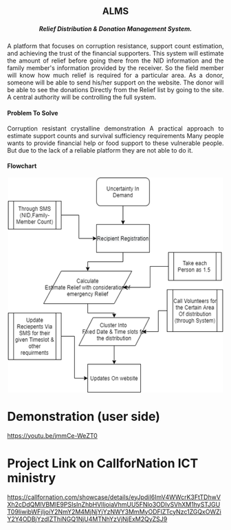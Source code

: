 <h2 align="center">ALMS</h2>  
<h5 align="center">
   Relief Distribution & Donation Management System.
</h5>

<p align="justify">
A platform that focuses on corruption resistance, support count estimation, and achieving the trust of the financial supporters. 
This system will estimate the amount of relief before going there from the NID information and the family member's information provided by the receiver. So the field member will know how much relief is required for a particular area. 
As a donor, someone will be able to send his/her support on the website. The donor will be able to see the donations Directly from the Relief list by going to the site. A central authority will be controlling the full system. 
</P>

#### Problem To Solve  
<p align="justify">
Corruption resistant crystalline demonstration
A practical approach to estimate support counts and survival sufficiency requirements
Many people wants to provide financial help or food support to these vulnerable people. But due to the lack of a reliable platform they are not able to do it.
</P>

#### Flowchart  
<p align="center">
  <img align="center" src="https://github.com/Tuurash/ALMS/blob/master/Demand_Uncertainity.png" width="500" height="500" />
</p>

# Demonstration (user side)
https://youtu.be/jmmCe-WeZT0

# Project Link on CallforNation ICT ministry
https://callfornation.com/showcase/details/eyJpdiI6ImV4WWcrK3FtTDhwVXh2cDdQMlVBMlE9PSIsInZhbHVlIjoiaVhmUU5FNlo3ODIvSVhXM1hySTJGUT09IiwibWFjIjoiY2NmY2M4MjNjYjYzNWY3MmMyODFlZTcyNzc1ZGQxOWZiY2Y4ODBjYzdlZThiNGQ1NjU4MTNhYzVjNjExM2QyZSJ9
